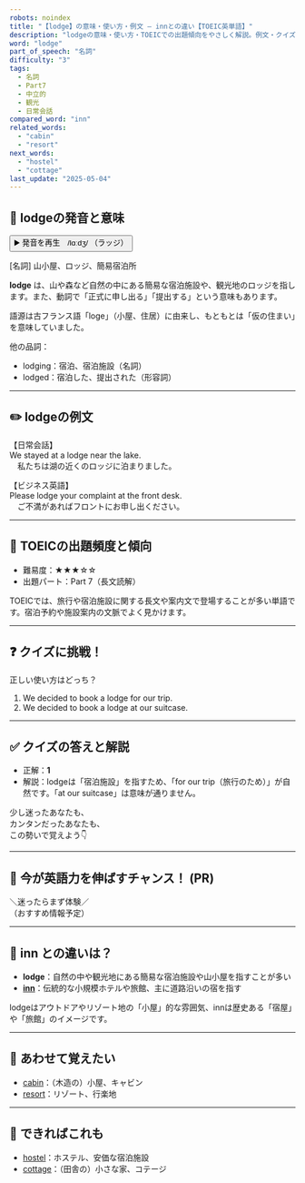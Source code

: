 ```yaml
---
robots: noindex
title: "【lodge】の意味・使い方・例文 ― innとの違い【TOEIC英単語】"
description: "lodgeの意味・使い方・TOEICでの出題傾向をやさしく解説。例文・クイズ付きでinnとの違いもわかりやすく学べます。"
word: "lodge"
part_of_speech: "名詞"
difficulty: "3"
tags:
  - 名詞
  - Part7
  - 中立的
  - 観光
  - 日常会話
compared_word: "inn"
related_words:
  - "cabin"
  - "resort"
next_words:
  - "hostel"
  - "cottage"
last_update: "2025-05-04"
---
```


## 🔰 lodgeの発音と意味

<button class="play-audio" onclick="playTTS('lodge')">
  <span class="play-audio-main">
    ▶️ 発音を再生　/lɑːdʒ/
  </span>
  <span class="play-audio-sub">
    （ラッジ）
  </span>
</button>

[名詞] 山小屋、ロッジ、簡易宿泊所

**lodge** は、山や森など自然の中にある簡易な宿泊施設や、観光地のロッジを指します。また、動詞で「正式に申し出る」「提出する」という意味もあります。

語源は古フランス語「loge」（小屋、住居）に由来し、もともとは「仮の住まい」を意味していました。

他の品詞：  
- lodging：宿泊、宿泊施設（名詞）
- lodged：宿泊した、提出された（形容詞）

---

## ✏️ lodgeの例文

【日常会話】  
We stayed at a lodge near the lake.  
　私たちは湖の近くのロッジに泊まりました。

【ビジネス英語】  
Please lodge your complaint at the front desk.  
　ご不満があればフロントにお申し出ください。

---

## 🎯 TOEICの出題頻度と傾向

- 難易度：★★★☆☆
- 出題パート：Part 7（長文読解）

TOEICでは、旅行や宿泊施設に関する長文や案内文で登場することが多い単語です。宿泊予約や施設案内の文脈でよく見かけます。

---

## ❓ クイズに挑戦！

正しい使い方はどっち？

1. We decided to book a lodge for our trip.  
2. We decided to book a lodge at our suitcase.

---

## ✅ クイズの答えと解説

- 正解：**1**
- 解説：lodgeは「宿泊施設」を指すため、「for our trip（旅行のため）」が自然です。「at our suitcase」は意味が通りません。

少し迷ったあなたも、  
カンタンだったあなたも、  
この勢いで覚えよう👇️

---

## 🚀 今が英語力を伸ばすチャンス！ (PR)

<div class="info-center">
＼迷ったらまず体験／<br>  
（おすすめ情報予定）
</div>

---

## 🤔  inn との違いは？

- **lodge**：自然の中や観光地にある簡易な宿泊施設や山小屋を指すことが多い
- **[inn](/inn)**：伝統的な小規模ホテルや旅館、主に道路沿いの宿を指す

lodgeはアウトドアやリゾート地の「小屋」的な雰囲気、innは歴史ある「宿屋」や「旅館」のイメージです。

---

## 🧩 あわせて覚えたい

- [cabin](/cabin)：（木造の）小屋、キャビン
- [resort](/resort)：リゾート、行楽地

---

## 📖 できればこれも

- [hostel](/hostel)：ホステル、安価な宿泊施設
- [cottage](/cottage)：（田舎の）小さな家、コテージ

<!-- cvid: aid02_bid39 -->
